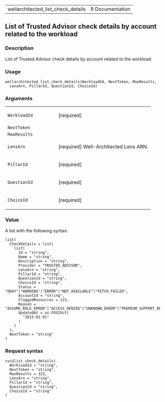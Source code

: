 <table style="width: 100%;">
<tbody>
<tr class="odd">
<td>wellarchitected_list_check_details</td>
<td style="text-align: right;">R Documentation</td>
</tr>
</tbody>
</table>

## List of Trusted Advisor check details by account related to the workload

### Description

List of Trusted Advisor check details by account related to the
workload.

### Usage

    wellarchitected_list_check_details(WorkloadId, NextToken, MaxResults,
      LensArn, PillarId, QuestionId, ChoiceId)

### Arguments

<table>
<colgroup>
<col style="width: 35%" />
<col style="width: 65%" />
</colgroup>
<tbody>
<tr class="odd">
<td><code
id="wellarchitected_list_check_details_:_WorkloadId">WorkloadId</code></td>
<td><p>[required]</p></td>
</tr>
<tr class="even">
<td><code
id="wellarchitected_list_check_details_:_NextToken">NextToken</code></td>
<td></td>
</tr>
<tr class="odd">
<td><code
id="wellarchitected_list_check_details_:_MaxResults">MaxResults</code></td>
<td></td>
</tr>
<tr class="even">
<td><code
id="wellarchitected_list_check_details_:_LensArn">LensArn</code></td>
<td><p>[required] Well-Architected Lens ARN.</p></td>
</tr>
<tr class="odd">
<td><code
id="wellarchitected_list_check_details_:_PillarId">PillarId</code></td>
<td><p>[required]</p></td>
</tr>
<tr class="even">
<td><code
id="wellarchitected_list_check_details_:_QuestionId">QuestionId</code></td>
<td><p>[required]</p></td>
</tr>
<tr class="odd">
<td><code
id="wellarchitected_list_check_details_:_ChoiceId">ChoiceId</code></td>
<td><p>[required]</p></td>
</tr>
</tbody>
</table>

### Value

A list with the following syntax:

    list(
      CheckDetails = list(
        list(
          Id = "string",
          Name = "string",
          Description = "string",
          Provider = "TRUSTED_ADVISOR",
          LensArn = "string",
          PillarId = "string",
          QuestionId = "string",
          ChoiceId = "string",
          Status = "OKAY"|"WARNING"|"ERROR"|"NOT_AVAILABLE"|"FETCH_FAILED",
          AccountId = "string",
          FlaggedResources = 123,
          Reason = "ASSUME_ROLE_ERROR"|"ACCESS_DENIED"|"UNKNOWN_ERROR"|"PREMIUM_SUPPORT_REQUIRED",
          UpdatedAt = as.POSIXct(
            "2015-01-01"
          )
        )
      ),
      NextToken = "string"
    )

### Request syntax

    svc$list_check_details(
      WorkloadId = "string",
      NextToken = "string",
      MaxResults = 123,
      LensArn = "string",
      PillarId = "string",
      QuestionId = "string",
      ChoiceId = "string"
    )
